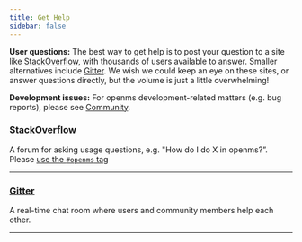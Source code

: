 ```yaml
---
title: Get Help
sidebar: false
---
```


**User questions:** The best way to get help is to post your question to a site
like [StackOverflow](https://stackoverflow.com/search?q=openms), with
thousands of users available to answer.  Smaller alternatives include
[Gitter](https://gitter.im/openms/openms). We wish we could keep an eye on
these sites, or answer questions directly, but the volume is just a little
overwhelming!

**Development issues:** For openms development-related matters (e.g. bug reports), please
see [Community](/community).



### [StackOverflow](https://stackoverflow.com/search?q=openms)

A forum for asking usage questions, e.g. "How do I do X in openms?”. Please [use the `#openms` tag](https://stackoverflow.com/help/tagging)

***

### [Gitter](https://gitter.im/openms/openms)

A real-time chat room where users and community members help each other.

***

